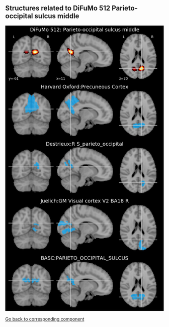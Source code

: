 


## Structures related to DiFuMo 512 Parieto-occipital sulcus middle

![331](331.jpg "Structures related to DiFuMo 512 Parieto-occipital sulcus middle")

[Go back to corresponding component](https://parietal-inria.github.io/DiFuMo/512/html/331.html)